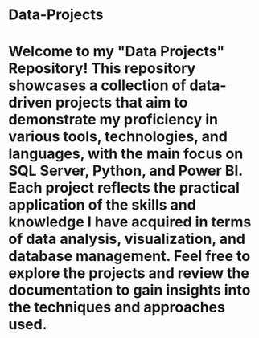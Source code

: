 # Data-Projects

# Welcome to my "Data Projects" Repository! This repository showcases a collection of data-driven projects that aim to demonstrate my proficiency in various tools, technologies, and languages, with the main focus on SQL Server, Python, and Power BI. Each project reflects the practical application of the skills and knowledge I have acquired in terms of data analysis, visualization, and database management. Feel free to explore the projects and review the documentation to gain insights into the techniques and approaches used.
